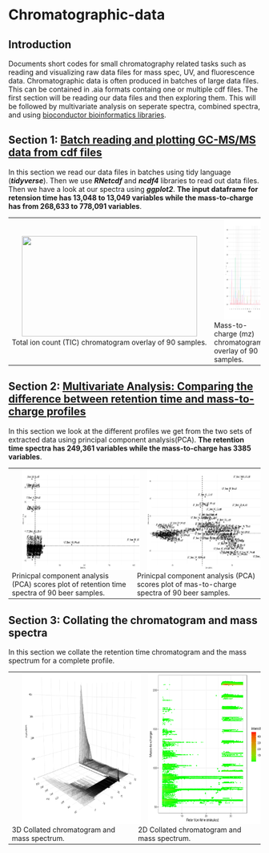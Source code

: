 # Chromatographic-data

## Introduction
Documents short codes for small chromatography related tasks such as reading and visualizing raw data files for mass spec, UV, and fluorescence data. 
Chromatographic data is often produced in batches of large data files. This can be contained in .aia formats containg one or multiple cdf files.
The first section will be reading our data files and then exploring them. This will be followed by multivariate analysis on seperate spectra, combined spectra, and using [bioconductor bioinformatics libraries](https://bioconductor.org/packages/3.8/bioc/html/xcms.html).

## Section 1: [Batch reading and plotting GC-MS/MS data from cdf files](https://github.com/mpho-mafata/Chromatographic-data/blob/main/1.%20Batch%20reading%20and%20plotting%20GCMSMS%20raw%20files.md)

In this section we read our data files in batches using tidy language (*__tidyverse__*). Then we use *__RNetcdf__* and *__ncdf4__* libraries to read out data files.
Then we have a look at our spectra using *__ggplot2__*. __The input dataframe for retension time has 13,048 to 13,049 variables while the mass-to-charge has from 268,633 to 778,091 variables__.

<table>
 <tr>
<td>
  <img height="200" width="350" src="./gc_msms_figures/tic_overlay.jpg" hspace="20">
 <br clear="left"/>
  <figcaption>Total ion count (TIC) chromatogram overlay of 90 samples.</figcaption>
</td>


<td>
  <img height="200" width="350"  src="./gc_msms_figures/mz_overlay.jpg" hspace="20">
 <br clear="left"/>
   <figcaption>Mass-to-charge (mz) chromatogram overlay of 90 samples.</figcaption>
</td>
 </tr>
</table>


## Section 2: [Multivariate Analysis: Comparing the difference between retention time and mass-to-charge profiles](https://github.com/mpho-mafata/Chromatographic-data/blob/main/2.%20Multivariate%20analysis%20of%20RT%20and%20MZ%20data.md)

In this section we look at the different profiles we get from the two sets of extracted data using principal component analysis(PCA). __The retention time spectra has 249,361 variables while the mass-to-charge has 3385 variables__.

<table>
 <tr>
<td>
  <img height="200" width="350" src="./gc_msms_figures/rt_pca_scores.jpg" hspace="20">
 <br clear="left"/>
  <figcaption>Prinicpal component analysis (PCA) scores plot of retention time spectra of 90 beer samples.</figcaption>
</td>


<td>
  <img height="200" width="350"  src="./gc_msms_figures/mz_pca_scores.jpg" hspace="20">
 <br clear="left"/>
   <figcaption>Prinicpal component analysis (PCA) scores plot of mas-to-charge spectra of 90 beer samples.</figcaption>
</td>
 </tr>
</table>

## Section 3: Collating the chromatogram and mass spectra
In this section we collate the retention time chromatogram and the mass spectrum for a complete profile.
<table>
 <tr>
<td>
  <img height="300" width="400" src="./gc_msms_figures/3d_plot.png" hspace="20">
 <br clear="left"/>
  <figcaption>3D Collated chromatogram and mass spectrum.</figcaption>
</td>


<td>
  <img height="300" width="400" src="./gc_msms_figures/2d_plot.jpg" hspace="20">
 <br clear="left"/>
   <figcaption>2D Collated chromatogram and mass spectrum.</figcaption>
</td>
 </tr>
</table>

  
